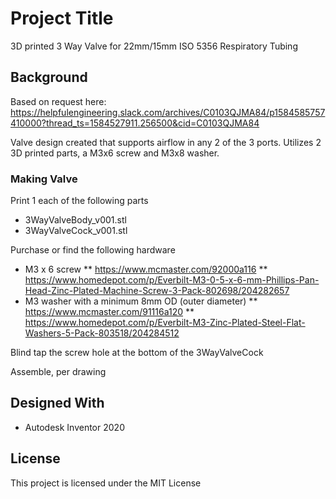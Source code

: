 # Project Title

3D printed 3 Way Valve for 22mm/15mm ISO 5356 Respiratory Tubing

## Background

Based on request here: https://helpfulengineering.slack.com/archives/C0103QJMA84/p1584585757410000?thread_ts=1584527911.256500&cid=C0103QJMA84

Valve design created that supports airflow in any 2 of the 3 ports. Utilizes 2 3D printed parts, a M3x6 screw and M3x8 washer.


### Making Valve

Print 1 each of the following parts

* 3WayValveBody_v001.stl
* 3WayValveCock_v001.stl

Purchase or find the following hardware

* M3 x 6 screw
** https://www.mcmaster.com/92000a116
** https://www.homedepot.com/p/Everbilt-M3-0-5-x-6-mm-Phillips-Pan-Head-Zinc-Plated-Machine-Screw-3-Pack-802698/204282657
* M3 washer with a minimum 8mm OD (outer diameter) 
** https://www.mcmaster.com/91116a120
** https://www.homedepot.com/p/Everbilt-M3-Zinc-Plated-Steel-Flat-Washers-5-Pack-803518/204284512

Blind tap the screw hole at the bottom of the 3WayValveCock

Assemble, per drawing

## Designed With

* Autodesk Inventor 2020

## License

This project is licensed under the MIT License

